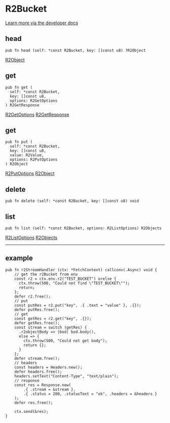 # R2Bucket

[Learn more via the developer docs](https://developers.cloudflare.com/r2/runtime-apis/)

## head
```zig
pub fn head (self: *const R2Bucket, key: []const u8) ?R2Object
```

[R2Object](https://github.com/CraigglesO/workers-zig/blob/master/lib/apis/r2.zig#L144)

## get
```zig
pub fn get (
  self: *const R2Bucket,
  key: []const u8,
  options: R2GetOptions
) R2GetResponse
```

[R2GetOptions](https://github.com/CraigglesO/workers-zig/blob/master/lib/apis/r2.zig#L460)
[R2GetResponse](https://github.com/CraigglesO/workers-zig/blob/master/lib/apis/r2.zig#L549)

## get
```zig
pub fn put (
  self: *const R2Bucket,
  key: []const u8,
  value: R2Value,
  options: R2PutOptions
) R2Object
```

[R2PutOptions](https://github.com/CraigglesO/workers-zig/blob/master/lib/apis/r2.zig#L482)
[R2Object](https://github.com/CraigglesO/workers-zig/blob/master/lib/apis/r2.zig#L144)

## delete
```zig
pub fn delete (self: *const R2Bucket, key: []const u8) void
```

## list
```zig
pub fn list (self: *const R2Bucket, options: R2ListOptions) R2Objects
```

[R2ListOptions](https://github.com/CraigglesO/workers-zig/blob/master/lib/apis/r2.zig#L516)
[R2Objects](https://github.com/CraigglesO/workers-zig/blob/master/lib/apis/r2.zig#L343)


---

## example

```zig
pub fn r2StreamHandler (ctx: *FetchContext) callconv(.Async) void {
    // get the r2Bucket from env
    const r2 = ctx.env.r2("TEST_BUCKET") orelse {
      ctx.throw(500, "Could not find \"TEST_BUCKET\"");
      return;
    };
    defer r2.free();
    // put
    const putRes = r2.put("key", .{ .text = "value" }, .{});
    defer putRes.free();
    // get
    const getRes = r2.get("key", .{});
    defer getRes.free();
    const stream = switch (getRes) {
      .r2objectBody => |bod| bod.body(),
      else => {
        ctx.throw(500, "Could not get body");
        return {};
      }
    };
    defer stream.free();
    // headers
    const headers = Headers.new();
    defer headers.free();
    headers.setText("Content-Type", "text/plain");
    // response
    const res = Response.new(
        .{ .stream = &stream },
        .{ .status = 200, .statusText = "ok", .headers = &headers }
    );
    defer res.free();

    ctx.send(&res);
}
```
